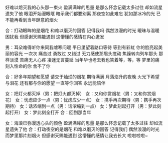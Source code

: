 好难以熄灭我的心头那一束火
盈满满眸的思量
是那么怀念记载太多过往
却如流星遗失了他
眼泪开始漫眼眶
暗示我们都要别离
那夜空如此难忘
犹如那冰冷的光
已不能再看到当年肆意的烟火

合：打动眼眸的是烟花
和难以磨灭的回答
记得我吗 偶然浪漫的时光
暧昧与温暖困扰我
但感谢天赐能遇到
这懵懂的感情在内心迸发

男：耳朵难得听你来同我嘘寒问暖
平日里望着路口等待
等到有彩虹 你的脸亮起美丽的容光
一次次 痛苦过 勇敢过 又错过
无力感使那眉头搅动
焦躁转向列车那头
那样淡漠
苦痛无人心疼 凄迷无言蔓延
当年华也老去我也笑着等，等，等
梦里的痛 刻入性命的你
舍不了你

合：好多年期望和愿望
请交于灿烂的烟花
期待满满 月落焰升的夜晚
火光下希望与泪花
还有那与你的愿望
一直等你回答 永远能陪伴

女：把灯火都灭掉（男：把灯火都灭掉）
女：又和你赏烟花（男：又和你赏烟花）
女：忧虑应少一点（男：忧虑应少一点）
女：携手再次期待（男：携手再次期待）
女：话浓缩到一点（男：话浓缩到一点）
女：梦此刻起打开（男：梦此刻起打开）
女：梦此刻全打开
合：回到那当年

女：海浪已弥漫透心头的颜色
盈满满眸的思量
是那么怀念记载了太多过往
却如流星遗失了他
合：打动夜空的是烟花
和难以磨灭的回答
记得我们 偶然浪漫的时光
而梦里那片刻烟火
但感谢天赐能遇到
这懵懂的感情让我去长大
啦啦啦啦~